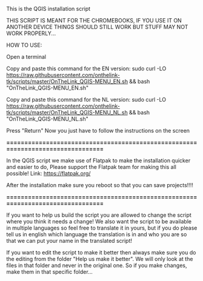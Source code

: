 This is the QGIS installation script

THIS SCRIPT IS MEANT FOR THE CHROMEBOOKS, IF YOU USE IT ON ANOTHER DEVICE THINGS SHOULD STILL WORK BUT STUFF MAY NOT WORK PROPERLY...


HOW TO USE:

Open a terminal

Copy and paste this command for the EN version:
sudo curl -LO https://raw.githubusercontent.com/onthelink-tk/scripts/master/OnTheLink_QGIS-MENU_EN.sh && bash "OnTheLink_QGIS-MENU_EN.sh"

Copy and paste this command for the NL version:
sudo curl -LO https://raw.githubusercontent.com/onthelink-tk/scripts/master/OnTheLink_QGIS-MENU_NL.sh && bash "OnTheLink_QGIS-MENU_NL.sh"


Press "Return"
Now you just have to follow the instructions on the screen


**================================================================================**

In the QGIS script we make use of Flatpak to make the installation quicker and easier to do,
Please support the Flatpak team for making this all possible!
Link: https://flatpak.org/


After the installation make sure you reboot so that you can save projects!!!!

**================================================================================**

If you want to help us build the script you are allowed to change the script where you think it needs a change! We also want the script to be available in multiple languages so feel free to translate it in yours, but if you do please tell us in english which language the translation is in and who you are so that we can put your name in the translated script!

If you want to edit the script to make it better then always make sure you do the editing from the folder "Help us make it better". We will only look at the files in that folder and never in the original one. So if you make changes, make them in that specific folder...
